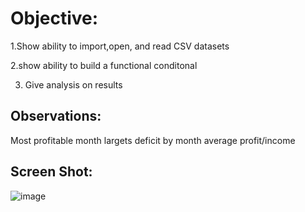 # Objective: 
  1.Show ability to import,open, and read CSV datasets
  
  2.show ability to build a functional conditonal
  
  3. Give analysis on results

## Observations: 
 Most profitable month
 largets deficit by month
 average profit/income

## Screen Shot:

![image](https://user-images.githubusercontent.com/71241257/116800298-7b5e7800-aac5-11eb-83ba-295e9ccf2732.png)
